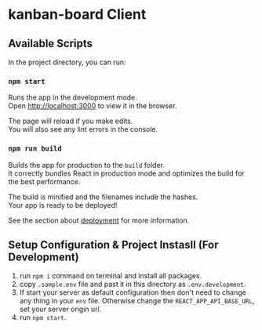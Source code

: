 # kanban-board Client

## Available Scripts

In the project directory, you can run:

### `npm start`

Runs the app in the development mode.\
Open [http://localhost:3000](http://localhost:3000) to view it in the browser.

The page will reload if you make edits.\
You will also see any lint errors in the console.

### `npm run build`

Builds the app for production to the `build` folder.\
It correctly bundles React in production mode and optimizes the build for the best performance.

The build is minified and the filenames include the hashes.\
Your app is ready to be deployed!

See the section about [deployment](https://facebook.github.io/create-react-app/docs/deployment) for more information.

## Setup Configuration & Project Instasll (For Development)

1. run `npm i` command on terminal and install all packages.
2. copy `.sample.env` file and past it in this directory as `.env.development`.
4. If start your server as default configuration then don't need to change any thing in your `env` file. Otherwise change the `REACT_APP_API_BASE_URL`, set your server origin url.
5. run `npm start`.